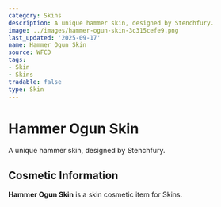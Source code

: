 ```yaml
---
category: Skins
description: A unique hammer skin, designed by Stenchfury.
image: ../images/hammer-ogun-skin-3c315cefe9.png
last_updated: '2025-09-17'
name: Hammer Ogun Skin
source: WFCD
tags:
- Skin
- Skins
tradable: false
type: Skin
---
```


# Hammer Ogun Skin

A unique hammer skin, designed by Stenchfury.

## Cosmetic Information

**Hammer Ogun Skin** is a skin cosmetic item for Skins.

